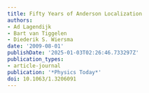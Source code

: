 ```yaml
---
title: Fifty Years of Anderson Localization
authors:
- Ad Lagendijk
- Bart van Tiggelen
- Diederik S. Wiersma
date: '2009-08-01'
publishDate: '2025-01-03T02:26:46.733297Z'
publication_types:
- article-journal
publication: '*Physics Today*'
doi: 10.1063/1.3206091
---
```


